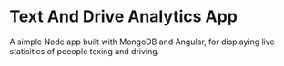 # Text And Drive Analytics App

A simple Node app built with MongoDB and Angular, for displaying live statisitics of poeople texing and driving. 


